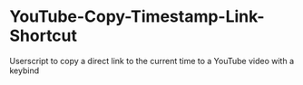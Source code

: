 # YouTube-Copy-Timestamp-Link-Shortcut
Userscript to copy a direct link to the current time to a YouTube video with a keybind
